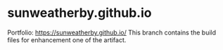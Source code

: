 ﻿# sunweatherby.github.io

Portfolio: https://sunweatherby.github.io/
This branch contains the build files for enhancement one of the artifact.
